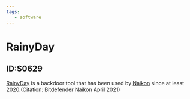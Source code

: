 ```yaml
---
tags:
   - software
---
```

# RainyDay
## ID:S0629
[RainyDay](/mitre/software/S0629) is a backdoor tool that has been used by [Naikon](/mitre/groups/G0019) since at least 2020.(Citation: Bitdefender Naikon April 2021)
